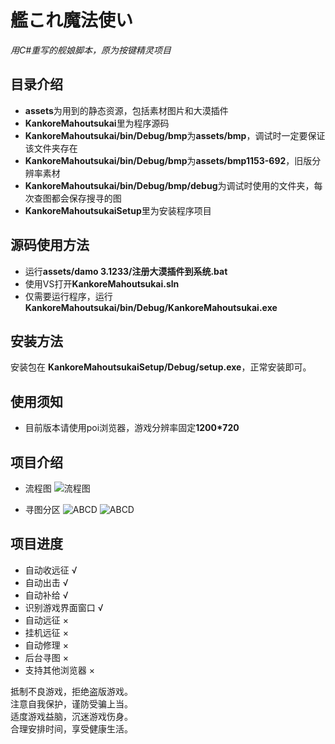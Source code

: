 # 艦これ魔法使い

*用C#重写的舰娘脚本，原为按键精灵项目*

## 目录介绍

- **assets**为用到的静态资源，包括素材图片和大漠插件
- **KankoreMahoutsukai**里为程序源码
- **KankoreMahoutsukai/bin/Debug/bmp**为**assets/bmp**，调试时一定要保证该文件夹存在
- **KankoreMahoutsukai/bin/Debug/bmp**为**assets/bmp1153-692**，旧版分辨率素材
- **KankoreMahoutsukai/bin/Debug/bmp/debug**为调试时使用的文件夹，每次查图都会保存搜寻的图
- **KankoreMahoutsukaiSetup**里为安装程序项目

## 源码使用方法

- 运行**assets/damo 3.1233/注册大漠插件到系统.bat**
- 使用VS打开**KankoreMahoutsukai.sln**
- 仅需要运行程序，运行**KankoreMahoutsukai/bin/Debug/KankoreMahoutsukai.exe**

## 安装方法

安装包在 **KankoreMahoutsukaiSetup/Debug/setup.exe**，正常安装即可。

## 使用须知

- 目前版本请使用poi浏览器，游戏分辨率固定**1200*720**

## 项目介绍

- 流程图
  ![流程图](https://raw.githubusercontent.com/Sakurai233/KankoreMahoutsukai/develop/README/%E6%B5%81%E7%A8%8B%E5%9B%BE.png)

- 寻图分区
  ![ABCD](https://raw.githubusercontent.com/Sakurai233/KankoreMahoutsukai/develop/README/ABCD.bmp)
  ![ABCD](https://raw.githubusercontent.com/Sakurai233/KankoreMahoutsukai/develop/README/EF.bmp)


## 项目进度
- 自动收远征 √
- 自动出击 √
- 自动补给 √
- 识别游戏界面窗口 √
- 自动远征 ×
- 挂机远征 ×
- 自动修理 ×
- 后台寻图 ×
- 支持其他浏览器 ×

抵制不良游戏，拒绝盗版游戏。<br>
注意自我保护，谨防受骗上当。<br>
适度游戏益脑，沉迷游戏伤身。<br>
合理安排时间，享受健康生活。